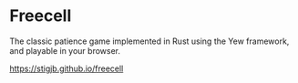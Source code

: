 # Freecell

The classic patience game implemented in Rust using the Yew framework, and playable in your browser.

<https://stigjb.github.io/freecell>
